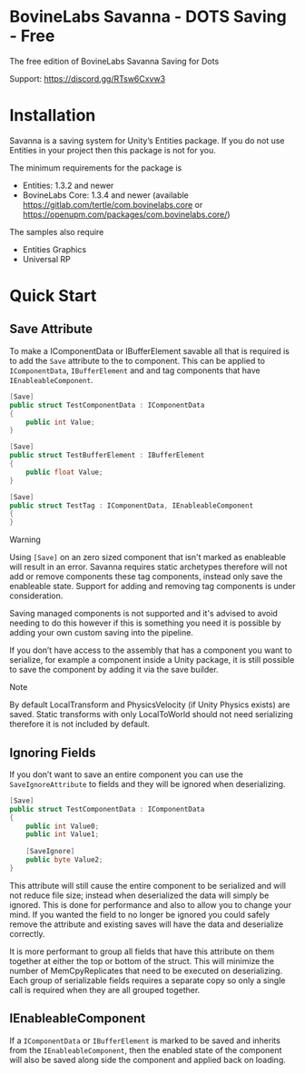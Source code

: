 # BovineLabs Savanna - DOTS Saving - Free
The free edition of BovineLabs Savanna Saving for Dots

Support: https://discord.gg/RTsw6Cxvw3

# Installation
Savanna is a saving system for Unity’s Entities package. If you do not use Entities in your project then this package is not for you.

The minimum requirements for the package is
- Entities: 1.3.2 and newer
- BovineLabs Core: 1.3.4 and newer (available https://gitlab.com/tertle/com.bovinelabs.core or https://openupm.com/packages/com.bovinelabs.core/)

The samples also require
- Entities Graphics
- Universal RP

# Quick Start
## Save Attribute
To make a IComponentData or IBufferElement savable all that is required is to add the `Save` attribute to the to component. This can be applied to `IComponentData`, `IBufferElement` and and tag components that have `IEnableableComponent`. 

```cs
[Save]
public struct TestComponentData : IComponentData
{    
    public int Value;
}
```

```cs
[Save]
public struct TestBufferElement : IBufferElement
{    
    public float Value;
}
```

```cs
[Save]
public struct TestTag : IComponentData, IEnableableComponent
{    
}
```

> [!WARNING]
> Using `[Save]` on an zero sized component that isn't marked as enableable will result in an error. Savanna requires static archetypes therefore will not add or remove components these tag components, instead only save the enableable state. Support for adding and removing tag components is under consideration.

Saving managed components is not supported and it's advised to avoid needing to do this however if this is something you need it is possible by adding your own custom saving into the pipeline.

If you don’t have access to the assembly that has a component you want to serialize, for example a component inside a Unity package, it is still possible to save the component by adding it via the save builder.

> [!NOTE]
> By default LocalTransform and PhysicsVelocity (if Unity Physics exists) are saved. Static transforms with only LocalToWorld should not need serializing therefore it is not included by default.

## Ignoring Fields
If you don’t want to save an entire component you can use the `SaveIgnoreAttribute` to fields and they will be ignored when deserializing.

``` cs
[Save]
public struct TestComponentData : IComponentData
{    
    public int Value0;
    public int Value1;
    
    [SaveIgnore] 
    public byte Value2;
}
```

This attribute will still cause the entire component to be serialized and will not reduce file size; instead when deserialized the data will simply be ignored. This is done for performance and also to allow you to change your mind. If you wanted the field to no longer be ignored you could safely remove the attribute and existing saves will have the data and deserialize correctly.

It is more performant to group all fields that have this attribute on them together at either the top or bottom of the struct. This will minimize the number of MemCpyReplicates that need to be executed on deserializing. Each group of serializable fields requires a separate copy so only a single call is required when they are all grouped together. 

## IEnableableComponent
If a `IComponentData` or `IBufferElement` is marked to be saved and inherits from the `IEnableableComponent`, then the enabled state of the component will also be saved along side the component and applied back on loading.
